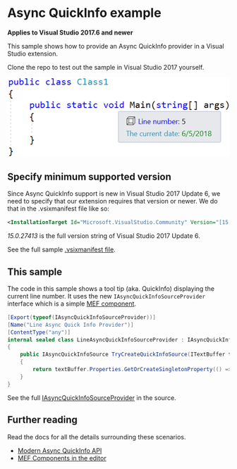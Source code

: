 # Async QuickInfo example

**Applies to Visual Studio 2017.6 and newer**

This sample shows how to provide an Async QuickInfo provider in a Visual Studio extension.

Clone the repo to test out the sample in Visual Studio 2017 yourself.

![Quick Info](art/QuickInfo.png)

## Specify minimum supported version
Since Async QuickInfo support is new in Visual Studio 2017 Update 6, we need to specify that our extension requires that version or newer. We do that in the .vsixmanifest file like so:

```xml
<InstallationTarget Id="Microsoft.VisualStudio.Community" Version="[15.0.27413, 16.0)" />
```

*15.0.27413* is the full version string of Visual Studio 2017 Update 6.

See the full sample [.vsixmanifest file](src/source.extension.vsixmanifest).

## This sample
The code in this sample shows a tool tip (aka. QuickInfo) displaying the current line number. It uses the new `IAsyncQuickInfoSourceProvider` interface which is a simple [MEF component](https://docs.microsoft.com/en-us/visualstudio/extensibility/managed-extensibility-framework-in-the-editor).

```c#
[Export(typeof(IAsyncQuickInfoSourceProvider))]
[Name("Line Async Quick Info Provider")]
[ContentType("any")]
internal sealed class LineAsyncQuickInfoSourceProvider : IAsyncQuickInfoSourceProvider
{
    public IAsyncQuickInfoSource TryCreateQuickInfoSource(ITextBuffer textBuffer)
    {
        return textBuffer.Properties.GetOrCreateSingletonProperty(() => new LineAsyncQuickInfoSource(textBuffer));
    }
}
```

See the full [IAsyncQuickInfoSourceProvider](src/LineAsyncQuickInfoProvider.cs) in the source.


## Further reading
Read the docs for all the details surrounding these scenarios.

* [Modern Async QuickInfo API](https://github.com/Microsoft/vs-editor-api/wiki/Modern-Quick-Info-API)
* [MEF Components in the editor](https://docs.microsoft.com/en-us/visualstudio/extensibility/managed-extensibility-framework-in-the-editor)